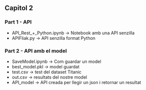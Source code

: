 ## Capitol 2

### Part 1 - API
- API_Rest_+_Python.ipynb -> Notebook amb una API senzilla
- APIFliak.py -> API senzilla format Python

### Part 2 - API amb el model
- SaveModel.ipynb -> Com guardar un model
- best_model.pkl -> model guardat
- test.csv -> test del dataset Titanic
- out.csv -> resultats del nostre model
- API_model -> API creada per llegir un json i retornar un resultat
